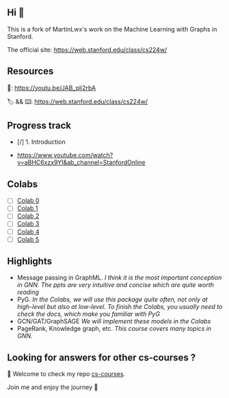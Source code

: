 ## Hi 👋

This is a fork of MartinLwx's work on the Machine Learning with Graphs in Stanford.

The official site: <https://web.stanford.edu/class/cs224w/>

## Resources

🎥: https://youtu.be/JAB_plj2rbA

🏷 && ⌨️: https://web.stanford.edu/class/cs224w/

## Progress track
- [/] 1. Introduction
* https://www.youtube.com/watch?v=aBHC6xzx9YI&ab_channel=StanfordOnline



## Colabs

- [ ] [Colab 0](./CS224W_Colab_0.ipynb)
- [ ] [Colab 1](./CS224W_Colab_1.ipynb)
- [ ] [Colab 2](./CS224W_Colab_2.ipynb)
- [ ] [Colab 3](./CS224W_Colab_3.ipynb)
- [ ] [Colab 4](./CS224W_Colab_4.ipynb)
- [ ] [Colab 5](./CS224W_Colab_5.ipynb)

## Highlights

- Message passing in GraphML. *I think it is the most important conception in GNN. The ppts are very intuitive and concise which are quite worth reading*
- PyG. *In the Colabs, we will use this package quite often, not only at high-level but also at low-level. To finish the Colabs, you usually need to check the docs, which make you familiar with PyG*
- GCN/GAT/GraphSAGE *We will implement these models in the Colabs*
- PageRank, Knowledge graph, etc. *This course covers many topics in GNN.*



## Looking for answers for other cs-courses ?

:hugs: Welcome to check my repo [cs-courses](https://github.com/MartinLwx/cs-courses).

Join me and enjoy the journey :rocket:
